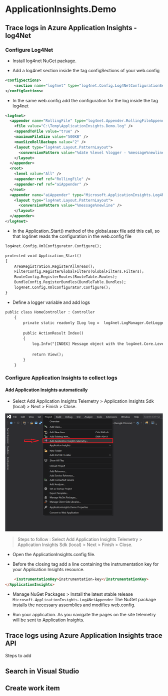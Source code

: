 # ApplicationInsights.Demo

## Trace logs in Azure Application Insights - log4Net

### Configure Log4Net

- Install log4net NuGet package.

- Add a log4net section inside the tag configSections of your web.config

```xml
<configSections>
	<section name="log4net" type="log4net.Config.Log4NetConfigurationSectionHandler, log4net" />
</configSections>
```

- In the same web.config add the configuration for the log inside the tag log4net

```xml
<log4net>
  <appender name="RollingFile" type="log4net.Appender.RollingFileAppender">
    <file value="C:\Temp\ApplicationInsights.Demo.log" />
    <appendToFile value="true" />
    <maximumFileSize value="500KB" />
    <maxSizeRollBackups value="2" />
    <layout type="log4net.Layout.PatternLayout">
      <conversionPattern value="%date %level %logger - %message%newline" />
    </layout>
  </appender>
  <root>
    <level value="All" />
    <appender-ref ref="RollingFile" />
    <appender-ref ref="aiAppender" />
  </root>
  <appender name="aiAppender" type="Microsoft.ApplicationInsights.Log4NetAppender.ApplicationInsightsAppender, Microsoft.ApplicationInsights.Log4NetAppender">
    <layout type="log4net.Layout.PatternLayout">
      <conversionPattern value="%message%newline" />
    </layout>
  </appender>
</log4net>
```

- In the Application_Start() method of the global.asax file add this call, so that log4net reads the configuration in the web.config file

```xml
log4net.Config.XmlConfigurator.Configure();
```

```xml
protected void Application_Start()
{
    AreaRegistration.RegisterAllAreas();
    FilterConfig.RegisterGlobalFilters(GlobalFilters.Filters);
    RouteConfig.RegisterRoutes(RouteTable.Routes);
    BundleConfig.RegisterBundles(BundleTable.Bundles);
    log4net.Config.XmlConfigurator.Configure();
}
```

- Define a logger variable and add logs

```xml
public class HomeController : Controller
    {
        private static readonly ILog log =  log4net.LogManager.GetLogger(System.Reflection.MethodBase.GetCurrentMethod().DeclaringType);
	
        public ActionResult Index()
        {
            log.Info("[INDEX] Message object with the log4net.Core.Level.Info Info");

            return View();
        }
    }
```

### Configure Application Insights to collect logs

#### Add Application Insights automatically

- Select Add Application Insights Telemetry > Application Insights Sdk (local) > Next > Finish > Close.

![](https://raw.githubusercontent.com/Lamghari/ApplicationInsights.Demo/main/ApplicationInsights.Demo/Content/images/appInsightsSteps.png)
> Steps to follow : Select Add Application Insights Telemetry > Application Insights Sdk (local) > Next > Finish > Close.

- Open the ApplicationInsights.config file.

- Before the closing </ApplicationInsights> tag add a line containing the instrumentation key for your Application Insights resource.

```html
	<InstrumentationKey>instrumentation-key</InstrumentationKey>
</ApplicationInsights>
```

- Manage NuGet Packages > Install the latest stable release `Microsoft.ApplicationInsights.Log4NetAppender`
The NuGet package installs the necessary assemblies and modifies web.config.

- Run your application. As you navigate the pages on the site telemetry will be sent to Application Insights.


## Trace logs using Azure Application Insights trace API

Steps to add

## Search in Visual Studio

## Create work item
